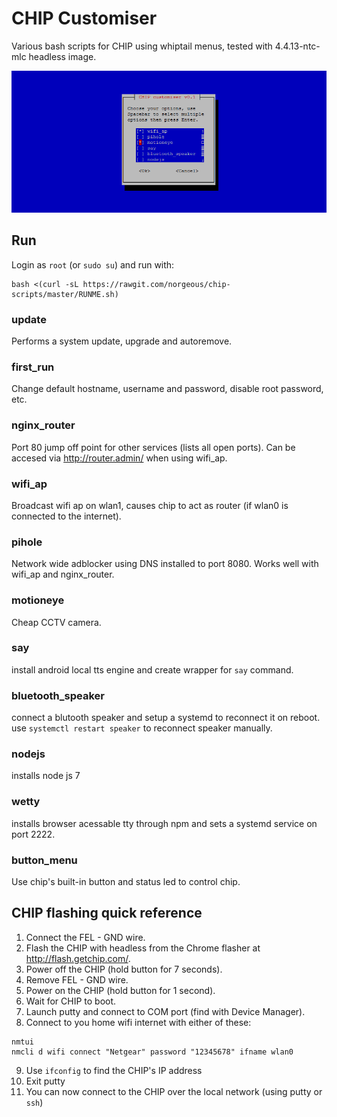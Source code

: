 # CHIP Customiser
Various bash scripts for CHIP using whiptail menus, tested with 4.4.13-ntc-mlc headless image.

![ScreenShot](preview.png)

## Run
Login as `root` (or `sudo su`) and run with:
```
bash <(curl -sL https://rawgit.com/norgeous/chip-scripts/master/RUNME.sh)
```


### update
Performs a system update, upgrade and autoremove.

### first_run
Change default hostname, username and password, disable root password, etc.

### nginx_router
Port 80 jump off point for other services (lists all open ports). Can be accesed via http://router.admin/ when using wifi_ap.

### wifi_ap
Broadcast wifi ap on wlan1, causes chip to act as router (if wlan0 is connected to the internet).

### pihole
Network wide adblocker using DNS installed to port 8080. Works well with wifi_ap and nginx_router.

### motioneye
Cheap CCTV camera.

### say
install android local tts engine and create wrapper for `say` command.

### bluetooth_speaker
connect a blutooth speaker and setup a systemd to reconnect it on reboot.
use `systemctl restart speaker` to reconnect speaker manually.

### nodejs
installs node js 7

### wetty
installs browser acessable tty through npm and sets a systemd service on port 2222.

### button_menu
Use chip's built-in button and status led to control chip.


## CHIP flashing quick reference
1. Connect the FEL - GND wire.
2. Flash the CHIP with headless from the Chrome flasher at http://flash.getchip.com/.
3. Power off the CHIP (hold button for 7 seconds).
4. Remove FEL - GND wire.
5. Power on the CHIP (hold button for 1 second).
6. Wait for CHIP to boot.
7. Launch putty and connect to COM port (find with Device Manager).
8. Connect to you home wifi internet with either of these:
```
nmtui
nmcli d wifi connect "Netgear" password "12345678" ifname wlan0
```
9. Use `ifconfig` to find the CHIP's IP address
10. Exit putty
11. You can now connect to the CHIP over the local network (using putty or `ssh`)
